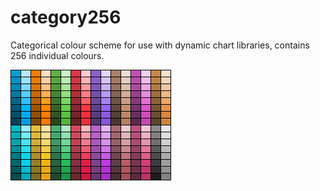 # category256

Categorical colour scheme for use with dynamic chart libraries, contains 256 individual colours.

![Category256: 256 individual colours](https://github.com/zerog3n/category256/blob/main/palette.png?raw=true)
